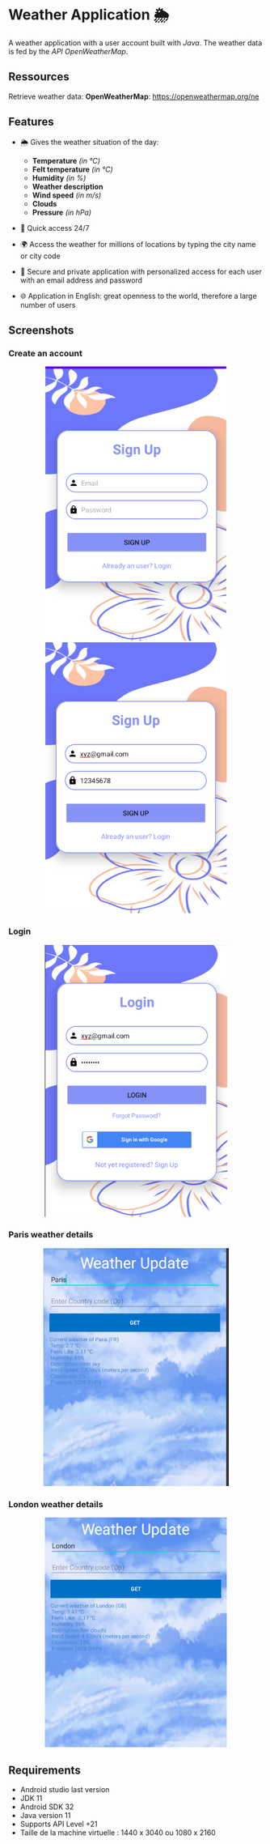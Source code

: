 

# Weather Application 🌦️

A weather application with a user account built with *Java*. The weather data is fed by the *API OpenWeatherMap*.

## Ressources 
Retrieve weather data:
**OpenWeatherMap**: https://openweathermap.org/ne 
## Features

- 🌦 Gives the weather situation of the day:
    - **Temperature** *(in °C)* 
    - **Felt temperature** *(in °C)*
    - **Humidity** *(in %)*
    - **Weather description** 
    - **Wind speed** *(in m/s)*
    - **Clouds** 
    - **Pressure** *(in hPa)*

- 📅 Quick access 24/7

- 🌍 Access the weather for millions of locations by typing the city name or city code

- 🛑 Secure and private application with personalized access for each user with an email address and password

- 🌐 Application in English: great openness to the world, therefore a large number of users

## Screenshots 
<h3>Create an account</h3>
<p align="center">
    <img  src="https://github.com/ManOfMistry13/WheatherApplication/blob/master/Screenshot%20Sign%20up%201.png">
    <img  src="https://github.com/ManOfMistry13/WheatherApplication/blob/master/Screenshot%20Sign%20up%202.png">
 </p>
 
 
<h3>Login</h3>
<p align="center">
    <img  src="https://github.com/ManOfMistry13/WheatherApplication/blob/master/Screenshot%20Login.png">
</p>

<h3>Paris weather details</h3>
<p align="center">
    <img  src="https://github.com/ManOfMistry13/WheatherApplication/blob/master/Screenshot%20Paris%20weather.png">
 </p>
 
 <h3>London weather details</h3>
<p align="center">
    <img  src="https://github.com/ManOfMistry13/WheatherApplication/blob/master/Screenshot%20London%20weather.png">
  
 </p>




## Requirements
* Android studio last version
* JDK 11
* Android SDK 32
* Java version 11
* Supports API Level +21
* Taille de la machine virtuelle : 1440 x 3040 ou 1080 x 2160
